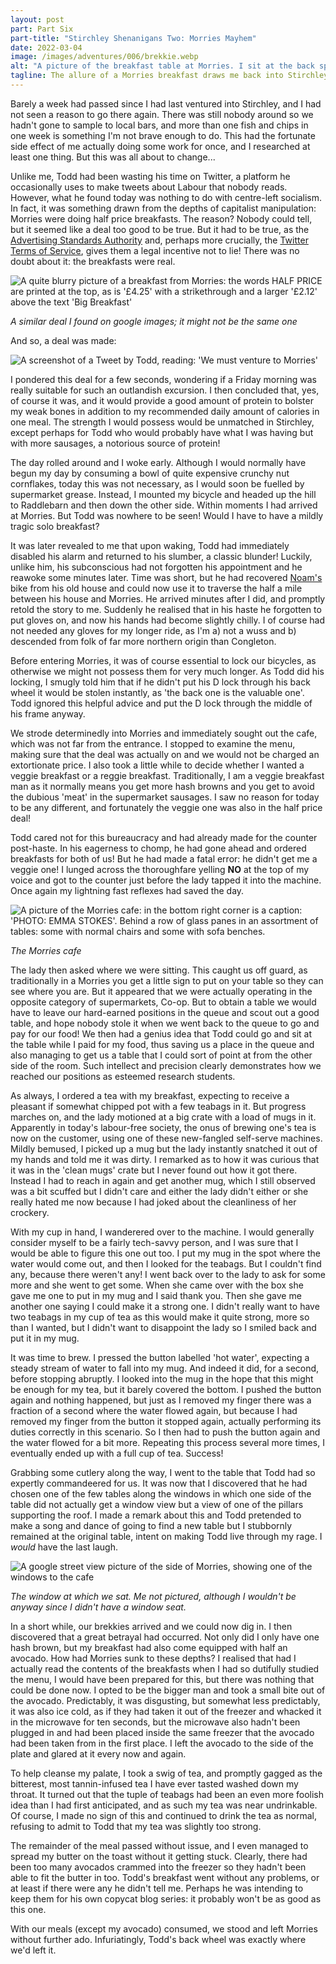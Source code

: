 ```yaml
---
layout: post
part: Part Six
part-title: "Stirchley Shenanigans Two: Morries Mayhem"
date: 2022-03-04
image: /images/adventures/006/brekkie.webp
alt: "A picture of the breakfast table at Morries. I sit at the back spreading butter on my toast; an avocado and two tomatoes can be seen on my plate. In front of me is a strong cup of tea. In front of that is another plate with toast, sausages and beans on it."
tagline: The allure of a Morries breakfast draws me back into Stirchley.
---
```


Barely a week had passed since I had last ventured into Stirchley, and I had not seen a reason to go there again.
There was still nobody around so we hadn't gone to sample to local bars, and more than one fish and chips in one week is something I'm not brave enough to do.
This had the fortunate side effect of me actually doing some work for once, and I researched at least one thing.
But this was all about to change...

Unlike me, Todd had been wasting his time on Twitter, a platform he occasionally uses to make tweets about Labour that nobody reads.
However, what he found today was nothing to do with centre-left socialism.
In fact, it was something drawn from the depths of capitalist manipulation: Morries were doing half price breakfasts.
The reason?
Nobody could tell, but it seemed like a deal too good to be true.
But it had to be true, as the [Advertising Standards Authority](https://www.asa.org.uk/) and, perhaps more crucially, the [Twitter Terms of Service](https://twitter.com/en/tos), gives them a legal incentive not to lie!
There was no doubt about it: the breakfasts were real.

![A quite blurry picture of a breakfast from Morries: the words HALF PRICE are printed at the top, as is '£4.25' with a strikethrough and a larger '£2.12' above the text 'Big Breakfast'](/images/adventures/006/deal.webp)

*A similar deal I found on google images; it might not be the same one*

And so, a deal was made:

![A screenshot of a Tweet by Todd, reading: 'We must venture to Morries'](/images/adventures/006/tweet.webp)

I pondered this deal for a few seconds, wondering if a Friday morning was really suitable for such an outlandish excursion.
I then concluded that, yes, of course it was, and it would provide a good amount of protein to bolster my weak bones in addition to my recommended daily amount of calories in one meal.
The strength I would possess would be unmatched in Stirchley, except perhaps for Todd who would probably have what I was having but with more sausages, a notorious source of protein!

The day rolled around and I woke early.
Although I would normally have begun my day by consuming a bowl of quite expensive crunchy nut cornflakes, today this was not necessary, as I would soon be fuelled by supermarket grease.
Instead, I mounted my bicycle and headed up the hill to Raddlebarn and then down the other side.
Within moments I had arrived at Morries.
But Todd was nowhere to be seen!
Would I have to have a mildly tragic solo breakfast?

It was later revealed to me that upon waking, Todd had immediately disabled his alarm and returned to his slumber, a classic blunder!
Luckily, unlike him, his subconscious had not forgotten his appointment and he reawoke some minutes later.
Time was short, but he had recovered [Noam's](https://noamz.org) bike from his old house and could now use it to traverse the half a mile between his house and Morries.
He arrived minutes after I did, and promptly retold the story to me.
Suddenly he realised that in his haste he forgotten to put gloves on, and now his hands had become slightly chilly.
I of course had not needed any gloves for my longer ride, as I'm a) not a wuss and b) descended from folk of far more northern origin than Congleton.

Before entering Morries, it was of course essential to lock our bicycles, as otherwise we might not possess them for very much longer.
As Todd did his locking, I smugly told him that if he didn't put his D lock through his back wheel it would be stolen instantly, as 'the back one is the valuable one'.
Todd ignored this helpful advice and put the D lock through the middle of his frame anyway.

We strode determinedly into Morries and immediately sought out the cafe, which was not far from the entrance.
I stopped to examine the menu, making sure that the deal was actually on and we would not be charged an extortionate price.
I also took a little while to decide whether I wanted a veggie breakfast or a reggie breakfast.
Traditionally, I am a veggie breakfast man as it normally means you get more hash browns and you get to avoid the dubious 'meat' in the supermarket sausages.
I saw no reason for today to be any different, and fortunately the veggie one was also in the half price deal!

Todd cared not for this bureaucracy and had already made for the counter post-haste.
In his eagerness to chomp, he had gone ahead and ordered breakfasts for both of us!
But he had made a fatal error: he didn't get me a veggie one!
I lunged across the thoroughfare yelling **NO** at the top of my voice and got to the counter just before the lady tapped it into the machine.
Once again my lightning fast reflexes had saved the day.

![A picture of the Morries cafe: in the bottom right corner is a caption: 'PHOTO: EMMA STOKES'. Behind a row of glass panes in an assortment of tables: some with normal chairs and some with sofa benches.](/images/adventures/006/cafe.webp)

*The Morries cafe*

The lady then asked where we were sitting.
This caught us off guard, as traditionally in a Morries you get a little sign to put on your table so they can see where you are.
But it appeared that we were actually operating in the opposite category of supermarkets, Co-op.
But to obtain a table we would have to leave our hard-earned positions in the queue and scout out a good table, and hope nobody stole it when we went back to the queue to go and pay for our food!
We then had a genius idea that Todd could go and sit at the table while I paid for my food, thus saving us a place in the queue and also managing to get us a table that I could sort of point at from the other side of the room.
Such intellect and precision clearly demonstrates how we reached our positions as esteemed research students.

As always, I ordered a tea with my breakfast, expecting to receive a pleasant if somewhat chipped pot with a few teabags in it.
But progress marches on, and the lady motioned at a big crate with a load of mugs in it.
Apparently in today's labour-free society, the onus of brewing one's tea is now on the customer, using one of these new-fangled self-serve machines.
Mildly bemused, I picked up a mug but the lady instantly snatched it out of my hands and told me it was dirty.
I remarked as to how it was curious that it was in the 'clean mugs' crate but I never found out how it got there.
Instead I had to reach in again and get another mug, which I still observed was a bit scuffed but I didn't care and either the lady didn't either or she really hated me now because I had joked about the cleanliness of her crockery.

With my cup in hand, I wanderered over to the machine.
I would generally consider myself to be a fairly tech-savvy person, and I was sure that I would be able to figure this one out too.
I put my mug in the spot where the water would come out, and then I looked for the teabags.
But I couldn't find any, because there weren't any!
I went back over to the lady to ask for some more and she went to get some.
When she came over with the box she gave me one to put in my mug and I said thank you.
Then she gave me another one saying I could make it a strong one.
I didn't really want to have two teabags in my cup of tea as this would make it quite strong, more so than I wanted, but I didn't want to disappoint the lady so I smiled back and put it in my mug.

It was time to brew.
I pressed the button labelled 'hot water', expecting a steady stream of water to fall into my mug.
And indeed it did, for a second, before stopping abruptly.
I looked into the mug in the hope that this might be enough for my tea, but it barely covered the bottom.
I pushed the button again and nothing happened, but just as I removed my finger there was a fraction of a second where the water flowed again, but because I had removed my finger from the button it stopped again, actually performing its duties correctly in this scenario.
So I then had to push the button again and the water flowed for a bit more.
Repeating this process several more times, I eventually ended up with a full cup of tea.
Success!

Grabbing some cutlery along the way, I went to the table that Todd had so expertly commandeered for us.
It was now that I discovered that he had chosen one of the few tables along the windows in which one side of the table did not actually get a window view but a view of one of the pillars supporting the roof.
I made a remark about this and Todd pretended to make a song and dance of going to find a new table but I stubbornly remained at the original table, intent on making Todd live through my rage.
I *would* have the last laugh.

![A google street view picture of the side of Morries, showing one of the windows to the cafe](/images/adventures/006/window.webp)

*The window at which we sat. Me not pictured, although I wouldn't be anyway since I didn't have a window seat.*

In a short while, our brekkies arrived and we could now dig in.
I then discovered that a great betrayal had occurred.
Not only did I only have one hash brown, but my breakfast had also come equipped with half an avocado.
How had Morries sunk to these depths?
I realised that had I actually read the contents of the breakfasts when I had so dutifully studied the menu, I would have been prepared for this, but there was nothing that could be done now.
I opted to be the bigger man and took a small bite out of the avocado.
Predictably, it was disgusting, but somewhat less predictably, it was also ice cold, as if they had taken it out of the freezer and whacked it in the microwave for ten seconds, but the microwave also hadn't been plugged in and had been placed inside the same freezer that the avocado had been taken from in the first place.
I left the avocado to the side of the plate and glared at it every now and again.

To help cleanse my palate, I took a swig of tea, and promptly gagged as the bitterest, most tannin-infused tea I have ever tasted washed down my throat.
It turned out that the tuple of teabags had been an even more foolish idea than I had first anticipated, and as such my tea was near undrinkable.
Of course, I made no sign of this and continued to drink the tea as normal, refusing to admit to Todd that my tea was slightly too strong.

The remainder of the meal passed without issue, and I even managed to spread my butter on the toast without it getting stuck.
Clearly, there had been too many avocados crammed into the freezer so they hadn't been able to fit the butter in too.
Todd's breakfast went without any problems, or at least if there were any he didn't tell me.
Perhaps he was intending to keep them for his own copycat blog series: it probably won't be as good as this one.

With our meals (except my avocado) consumed, we stood and left Morries without further ado.
Infuriatingly, Todd's back wheel was exactly where we'd left it.
